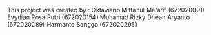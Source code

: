 This project was created by :
Oktaviano Miftahul Ma'arif (672020091)   
Evydian Rosa Putri (672020154) 
Muhamad Rizky Dhean Aryanto (672020289)
Harmanto Sangga (672020295)
